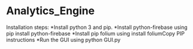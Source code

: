 # Analytics_Engine
Installation steps:
*Install python 3 and pip.
*Install python-firebase using pip install python-firebase
*Install pip folium using install foliumCopy PIP instructions
*Run the GUI using python GUI.py
